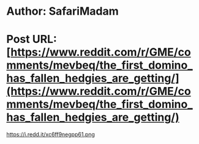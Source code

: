 # Author: SafariMadam
# Post URL: [https://www.reddit.com/r/GME/comments/mevbeq/the_first_domino_has_fallen_hedgies_are_getting/](https://www.reddit.com/r/GME/comments/mevbeq/the_first_domino_has_fallen_hedgies_are_getting/)


https://i.redd.it/xc6ff9negpp61.png